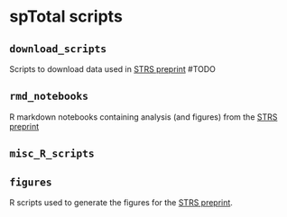 # spTotal scripts

## `download_scripts`
Scripts to download data used in [STRS preprint]()
#TODO

## `rmd_notebooks`
R markdown notebooks containing analysis (and figures) from the [STRS preprint]()

## `misc_R_scripts`

## `figures`
R scripts used to generate the figures for the [STRS preprint]().
